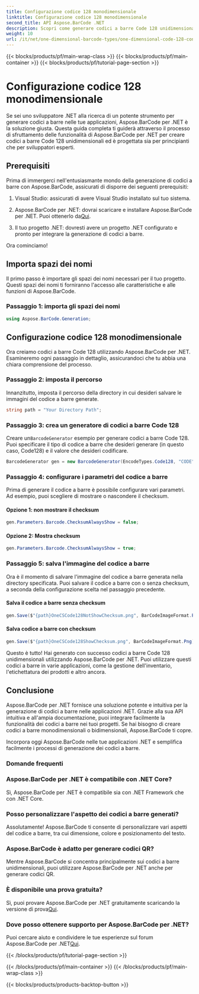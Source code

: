 ```yaml
---
title: Configurazione codice 128 monodimensionale
linktitle: Configurazione codice 128 monodimensionale
second_title: API Aspose.BarCode .NET
description: Scopri come generare codici a barre Code 128 unidimensionali in .NET utilizzando Aspose.BarCode. Segui la nostra guida passo passo per un'integrazione perfetta dei codici a barre.
weight: 10
url: /it/net/one-dimensional-barcode-types/one-dimensional-code-128-configuration/
---
```


{{< blocks/products/pf/main-wrap-class >}}
{{< blocks/products/pf/main-container >}}
{{< blocks/products/pf/tutorial-page-section >}}

# Configurazione codice 128 monodimensionale


Se sei uno sviluppatore .NET alla ricerca di un potente strumento per generare codici a barre nelle tue applicazioni, Aspose.BarCode per .NET è la soluzione giusta. Questa guida completa ti guiderà attraverso il processo di sfruttamento delle funzionalità di Aspose.BarCode per .NET per creare codici a barre Code 128 unidimensionali ed è progettata sia per principianti che per sviluppatori esperti. 

## Prerequisiti

Prima di immergerci nell'entusiasmante mondo della generazione di codici a barre con Aspose.BarCode, assicurati di disporre dei seguenti prerequisiti:

1. Visual Studio: assicurati di avere Visual Studio installato sul tuo sistema.

2.  Aspose.BarCode per .NET: dovrai scaricare e installare Aspose.BarCode per .NET. Puoi ottenerlo da[Qui](https://releases.aspose.com/barcode/net/).

3. Il tuo progetto .NET: dovresti avere un progetto .NET configurato e pronto per integrare la generazione di codici a barre.

Ora cominciamo!

## Importa spazi dei nomi

Il primo passo è importare gli spazi dei nomi necessari per il tuo progetto. Questi spazi dei nomi ti forniranno l'accesso alle caratteristiche e alle funzioni di Aspose.BarCode.

### Passaggio 1: importa gli spazi dei nomi

```csharp
using Aspose.BarCode.Generation;
```

## Configurazione codice 128 monodimensionale

Ora creiamo codici a barre Code 128 utilizzando Aspose.BarCode per .NET. Esamineremo ogni passaggio in dettaglio, assicurandoci che tu abbia una chiara comprensione del processo.

### Passaggio 2: imposta il percorso

Innanzitutto, imposta il percorso della directory in cui desideri salvare le immagini del codice a barre generate.

```csharp
string path = "Your Directory Path";
```

### Passaggio 3: crea un generatore di codici a barre Code 128

 Creare un`BarcodeGenerator` esempio per generare codici a barre Code 128. Puoi specificare il tipo di codice a barre che desideri generare (in questo caso, Code128) e il valore che desideri codificare.

```csharp
BarcodeGenerator gen = new BarcodeGenerator(EncodeTypes.Code128, "CODE");
```

### Passaggio 4: configurare i parametri del codice a barre

Prima di generare il codice a barre è possibile configurare vari parametri. Ad esempio, puoi scegliere di mostrare o nascondere il checksum.

#### Opzione 1: non mostrare il checksum

```csharp
gen.Parameters.Barcode.ChecksumAlwaysShow = false;
```

#### Opzione 2: Mostra checksum

```csharp
gen.Parameters.Barcode.ChecksumAlwaysShow = true;
```

### Passaggio 5: salva l'immagine del codice a barre

Ora è il momento di salvare l'immagine del codice a barre generata nella directory specificata. Puoi salvare il codice a barre con o senza checksum, a seconda della configurazione scelta nel passaggio precedente.

#### Salva il codice a barre senza checksum

```csharp
gen.Save($"{path}OneCSCode128NotShowChecksum.png", BarCodeImageFormat.Png);
```

#### Salva codice a barre con checksum

```csharp
gen.Save($"{path}OneCSCode128ShowChecksum.png", BarCodeImageFormat.Png);
```

Questo è tutto! Hai generato con successo codici a barre Code 128 unidimensionali utilizzando Aspose.BarCode per .NET. Puoi utilizzare questi codici a barre in varie applicazioni, come la gestione dell'inventario, l'etichettatura dei prodotti e altro ancora.

## Conclusione

Aspose.BarCode per .NET fornisce una soluzione potente e intuitiva per la generazione di codici a barre nelle applicazioni .NET. Grazie alla sua API intuitiva e all'ampia documentazione, puoi integrare facilmente la funzionalità dei codici a barre nei tuoi progetti. Se hai bisogno di creare codici a barre monodimensionali o bidimensionali, Aspose.BarCode ti copre.

Incorpora oggi Aspose.BarCode nelle tue applicazioni .NET e semplifica facilmente i processi di generazione dei codici a barre.

### Domande frequenti

### Aspose.BarCode per .NET è compatibile con .NET Core?
Sì, Aspose.BarCode per .NET è compatibile sia con .NET Framework che con .NET Core.

### Posso personalizzare l'aspetto dei codici a barre generati?
Assolutamente! Aspose.BarCode ti consente di personalizzare vari aspetti del codice a barre, tra cui dimensione, colore e posizionamento del testo.

### Aspose.BarCode è adatto per generare codici QR?
Mentre Aspose.BarCode si concentra principalmente sui codici a barre unidimensionali, puoi utilizzare Aspose.BarCode per .NET anche per generare codici QR.

### È disponibile una prova gratuita?
 Sì, puoi provare Aspose.BarCode per .NET gratuitamente scaricando la versione di prova[Qui](https://releases.aspose.com/).

### Dove posso ottenere supporto per Aspose.BarCode per .NET?
 Puoi cercare aiuto e condividere le tue esperienze sul forum Aspose.BarCode per .NET[Qui](https://forum.aspose.com/c/barcode/13).

{{< /blocks/products/pf/tutorial-page-section >}}

{{< /blocks/products/pf/main-container >}}
{{< /blocks/products/pf/main-wrap-class >}}

{{< blocks/products/products-backtop-button >}}

